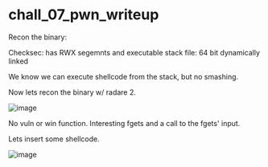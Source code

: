 # chall_07_pwn_writeup

Recon the binary:

  Checksec: has RWX segemnts and executable stack 
  file: 64 bit dynamically linked

We know we can execute shellcode from the stack, but no smashing.

Now lets recon the binary w/ radare 2.

![image](https://user-images.githubusercontent.com/79220528/159482349-8796c35f-cef5-465b-8943-d8bec7ef2af6.png)

No vuln or win function. Interesting fgets and a call to the fgets' input. 

Lets insert some shellcode. 

![image](https://user-images.githubusercontent.com/79220528/159482726-db98689e-f077-45f1-88aa-52e5a416b22c.png)
